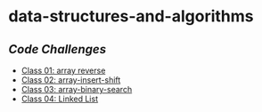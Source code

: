 # data-structures-and-algorithms

## ***Code Challenges***
- [Class 01: array reverse](code_challenge_class_01_array_reverse/README.md)
- [Class 02: array-insert-shift](code_challenge_class_02_array_insert_shift/README.md)
- [Class 03: array-binary-search](code_challenge_class_03_array_binary_search/README.md)
- [Class 04: Linked List](https://github.com/BatoolBtoush/data-structures-and-algorithms/blob/main/linked-list/README.md)

